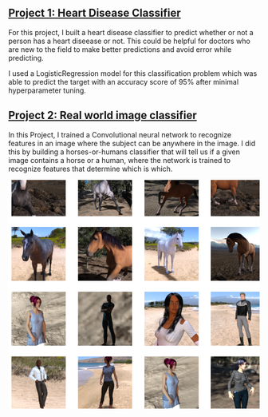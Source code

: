 ## [Project 1: Heart Disease Classifier](https://github.com/SamyySwift/heart_disease_classifier)
For this project, I built a heart disease classifier to predict whether or not a person has a heart diseease or not. This could be helpful for doctors who are new to the field to make better predictions and avoid error while predicting.

I used a LogisticRegression model for this classification problem which was able to predict the target with an accuracy score of 95% after minimal hyperparameter tuning.

## [Project 2: Real world image classifier](https://github.com/SamyySwift/Real-world-image-classifier)
In this Project, I trained a Convolutional neural network to recognize features in an image where the subject can be anywhere in the image. I did this by building a horses-or-humans classifier that will tell us if a given image contains a horse or a human, where the network is trained to recognize features that determine which is which.

![](https://github.com/SamyySwift/SamyySwift_Portfolio/blob/master/images/hh.png)

